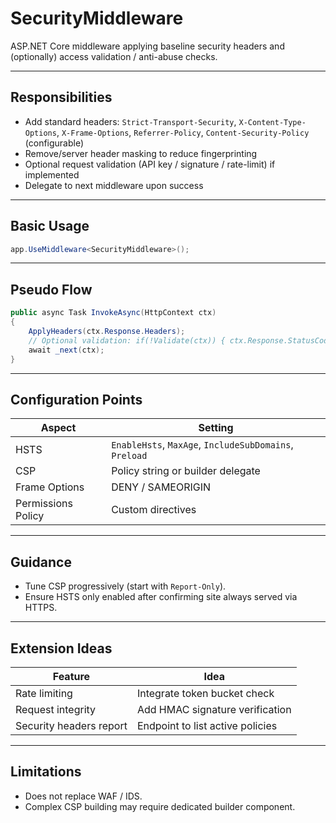 # SecurityMiddleware

ASP.NET Core middleware applying baseline security headers and (optionally) access validation / anti-abuse checks.

---
## Responsibilities
- Add standard headers: `Strict-Transport-Security`, `X-Content-Type-Options`, `X-Frame-Options`, `Referrer-Policy`, `Content-Security-Policy` (configurable)
- Remove/server header masking to reduce fingerprinting
- Optional request validation (API key / signature / rate-limit) if implemented
- Delegate to next middleware upon success

---
## Basic Usage
```csharp
app.UseMiddleware<SecurityMiddleware>();
```

---
## Pseudo Flow
```csharp
public async Task InvokeAsync(HttpContext ctx)
{
    ApplyHeaders(ctx.Response.Headers);
    // Optional validation: if(!Validate(ctx)) { ctx.Response.StatusCode = 403; return; }
    await _next(ctx);
}
```

---
## Configuration Points
| Aspect | Setting |
|--------|---------|
| HSTS | `EnableHsts`, `MaxAge`, `IncludeSubDomains`, `Preload` |
| CSP | Policy string or builder delegate |
| Frame Options | DENY / SAMEORIGIN |
| Permissions Policy | Custom directives |

---
## Guidance
- Tune CSP progressively (start with `Report-Only`).
- Ensure HSTS only enabled after confirming site always served via HTTPS.

---
## Extension Ideas
| Feature | Idea |
|---------|------|
| Rate limiting | Integrate token bucket check |
| Request integrity | Add HMAC signature verification |
| Security headers report | Endpoint to list active policies |

---
## Limitations
- Does not replace WAF / IDS.
- Complex CSP building may require dedicated builder component.
